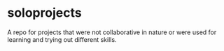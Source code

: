 # soloprojects
A repo for projects that were not collaborative in nature or were used for learning and trying out different skills.
